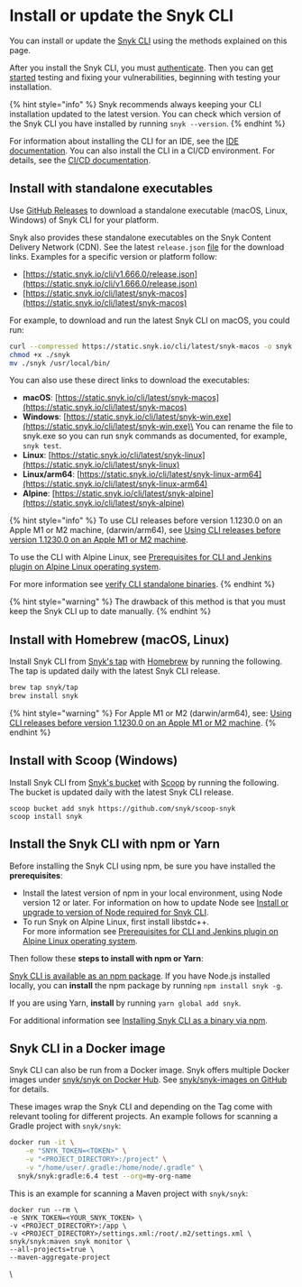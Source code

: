 # Install or update the Snyk CLI

You can install or update the [Snyk CLI](../) using the methods explained on this page.

After you install the Snyk CLI, you must [authenticate](../commands/auth.md). Then you can [get started](../getting-started-with-the-snyk-cli.md) testing and fixing your vulnerabilities, beginning with testing your installation.

{% hint style="info" %}
Snyk recommends always keeping your CLI installation updated to the latest version. You can check which version of the Snyk CLI you have installed by running `snyk --version`.
{% endhint %}

For information about installing the CLI for an IDE, see the [IDE documentation](../../scm-ide-and-ci-cd-integrations/snyk-ide-plugins-and-extensions/). You can also install the CLI in a CI/CD environment. For details, see the [CI/CD documentation](../../scm-ide-and-ci-cd-integrations/snyk-ci-cd-integrations/).

## Install with standalone executables

Use [GitHub Releases](https://github.com/snyk/snyk/releases) to download a standalone executable (macOS, Linux, Windows) of Snyk CLI for your platform.

Snyk also provides these standalone executables on the Snyk Content Delivery Network (CDN). See the latest `release.json` [file](https://static.snyk.io/cli/latest/release.json) for the download links. Examples for a specific version or platform follow:

* [https://static.snyk.io/cli/v1.666.0/release.json](https://static.snyk.io/cli/v1.666.0/release.json)
* [https://static.snyk.io/cli/latest/snyk-macos](https://static.snyk.io/cli/latest/snyk-macos)

For example, to download and run the latest Snyk CLI on macOS, you could run:

```bash
curl --compressed https://static.snyk.io/cli/latest/snyk-macos -o snyk
chmod +x ./snyk
mv ./snyk /usr/local/bin/
```

You can also use these direct links to download the executables:

* **macOS**: [https://static.snyk.io/cli/latest/snyk-macos](https://static.snyk.io/cli/latest/snyk-macos)
* **Windows**: [https://static.snyk.io/cli/latest/snyk-win.exe](https://static.snyk.io/cli/latest/snyk-win.exe)\
  You can rename the file to snyk.exe so you can run snyk commands as documented, for example, `snyk test`.
* **Linux**: [https://static.snyk.io/cli/latest/snyk-linux](https://static.snyk.io/cli/latest/snyk-linux)
* **Linux/arm64**: [https://static.snyk.io/cli/latest/snyk-linux-arm64](https://static.snyk.io/cli/latest/snyk-linux-arm64)
* **Alpine**: [https://static.snyk.io/cli/latest/snyk-alpine](https://static.snyk.io/cli/latest/snyk-alpine)

{% hint style="info" %}
To use CLI releases before version 1.1230.0 on an Apple M1 or M2 machine, (darwin/arm64), see [Using CLI releases before version 1.1230.0 on an Apple M1 or M2 machine](using-cli-releases-before-version-1.1230.0-on-an-apple-m1-or-m2-machine.md).

To use the CLI with Alpine Linux, see [Prerequisites for CLI and Jenkins plugin on Alpine Linux operating system](prerequisites-for-cli-and-jenkins-plugin-on-alpine-linux-operating-system.md).

For more information see [verify CLI standalone binaries](verifying-cli-standalone-binaries.md).
{% endhint %}

{% hint style="warning" %}
The drawback of this method is that you must keep the Snyk CLI up to date manually.
{% endhint %}

## Install with Homebrew (macOS, Linux)

Install Snyk CLI from [Snyk's tap](https://github.com/snyk/homebrew-tap) with [Homebrew](https://brew.sh) by running the following. The tap is updated daily with the latest Snyk CLI release.

```bash
brew tap snyk/tap
brew install snyk
```

{% hint style="warning" %}
For Apple M1 or M2 (darwin/arm64), see: [Using CLI releases before version 1.1230.0 on an Apple M1 or M2 machine](using-cli-releases-before-version-1.1230.0-on-an-apple-m1-or-m2-machine.md).
{% endhint %}

## Install with Scoop (Windows)

Install Snyk CLI from [Snyk's bucket](https://github.com/snyk/scoop-snyk) with [Scoop](https://scoop.sh) by running the following. The bucket is updated daily with the latest Snyk CLI release.

```
scoop bucket add snyk https://github.com/snyk/scoop-snyk
scoop install snyk
```

## Install the Snyk CLI with npm or Yarn

Before installing the Snyk CLI using npm, be sure you have installed the **prerequisites**:

* Install the latest version of npm in your local environment, using Node version 12 or later. For information on how to update Node see [Install or upgrade to version of Node required for Snyk CLI](install-or-upgrade-to-version-of-node-required-for-snyk-cli.md).
* To run Snyk on Alpine Linux, first install libstdc++.\
  For more information see [Prerequisites for CLI and Jenkins plugin on Alpine Linux operating system](prerequisites-for-cli-and-jenkins-plugin-on-alpine-linux-operating-system.md).

Then follow these **steps to install with npm or Yarn**:

[Snyk CLI is available as an npm package](https://www.npmjs.com/package/snyk). If you have Node.js installed locally, you can **install** the npm package by running `npm install snyk -g`.

If you are using Yarn, **install** by running `yarn global add snyk`.

For additional information see [Installing Snyk CLI as a binary via npm](installing-snyk-cli-as-a-binary-via-npm.md).

## Snyk CLI in a Docker image

Snyk CLI can also be run from a Docker image. Snyk offers multiple Docker images under [snyk/snyk on Docker Hub](https://hub.docker.com/r/snyk/snyk). See [snyk/snyk-images on GitHub](https://github.com/snyk/snyk-images) for details.

These images wrap the Snyk CLI and depending on the Tag come with relevant tooling for different projects. An example follows for scanning a Gradle project with `snyk/snyk`:

```bash
docker run -it \
    -e "SNYK_TOKEN=<TOKEN>" \
    -v "<PROJECT_DIRECTORY>:/project" \
    -v "/home/user/.gradle:/home/node/.gradle" \
  snyk/snyk:gradle:6.4 test --org=my-org-name
```

This is an example for scanning a Maven project with `snyk/snyk`:

```
docker run --rm \
-e SNYK_TOKEN=<YOUR_SNYK_TOKEN> \
-v <PROJECT_DIRECTORY>:/app \
-v <PROJECT_DIRECTORY>/settings.xml:/root/.m2/settings.xml \
snyk/snyk:maven snyk monitor \
--all-projects=true \
--maven-aggregate-project
```

\

